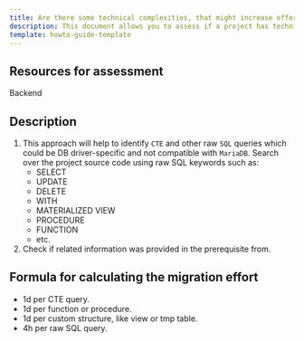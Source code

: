 ```yaml
---
title: Are there some technical complexities, that might increase efforts like: CTE, Raw SQL?
description: This document allows you to assess if a project has technical complexities, that might increase efforts like: CTE, Raw SQL.
template: howto-guide-template
---
```


## Resources for assessment

Backend

## Description

1. This approach will help to identify `CTE` and other raw `SQL` queries which could be DB driver-specific and not compatible with `MariaDB`.
   Search over the project source code using raw SQL keywords such as:
    * SELECT
    * UPDATE
    * DELETE
    * WITH
    * MATERIALIZED VIEW
    * PROCEDURE
    * FUNCTION
    * etc.
2. Check if related information was provided in the prerequisite from.

## Formula for calculating the migration effort

* 1d per CTE query.
* 1d per function or procedure.
* 1d per custom structure, like view or tmp table.
* 4h per raw SQL query.
